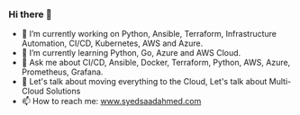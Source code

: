 ### Hi there 👋

- 🔭  I’m currently working on Python, Ansible, Terraform, Infrastructure Automation, CI/CD, Kubernetes, AWS and Azure.
- 🌱  I’m currently learning Python, Go, Azure and AWS Cloud.
- 💬  Ask me about CI/CD, Ansible, Docker, Terraform, Python, AWS, Azure, Prometheus, Grafana.
- 💬  Let's talk about moving everything to the Cloud, Let's talk about Multi-Cloud Solutions
- 📫  How to reach me: www.syedsaadahmed.com
